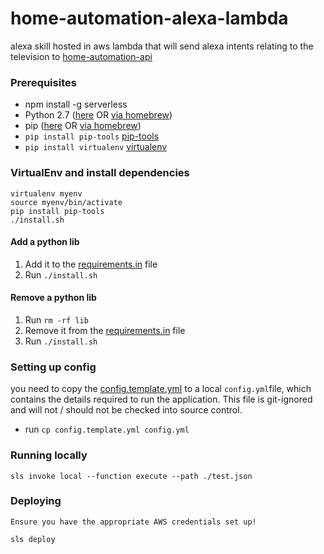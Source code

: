 # home-automation-alexa-lambda

alexa skill hosted in aws lambda that will send alexa intents relating to the television to [home-automation-api](https://github.com/edfoh/home-automation-api)

### Prerequisites

- npm install -g serverless
- Python 2.7 ([here](https://www.python.org/download/releases/2.7/) OR [via homebrew](https://brew.sh/))
- pip ([here](https://pip.pypa.io/en/stable/installing/) OR [via homebrew](https://brew.sh/))
- `pip install pip-tools` [pip-tools](https://github.com/nvie/pip-tools)
- `pip install virtualenv` [virtualenv](https://virtualenv.pypa.io/en/stable/)

### VirtualEnv and install dependencies

    virtualenv myenv
    source myenv/bin/activate
    pip install pip-tools
    ./install.sh

#### Add a python lib

1. Add it to the [requirements.in](requirements.in) file
1. Run `./install.sh`

#### Remove a python lib

1. Run `rm -rf lib`
1. Remove it from the [requirements.in](requirements.in) file
1. Run `./install.sh`

### Setting up config

you need to copy the [config.template.yml](config.template.yml) to a local `config.yml`file, which contains the details required to run the application. This file is git-ignored and will not / should not be checked into source control.

- run `cp config.template.yml config.yml`

### Running locally

    sls invoke local --function execute --path ./test.json

### Deploying

`Ensure you have the appropriate AWS credentials set up!`

    sls deploy
